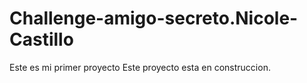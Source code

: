 # Challenge-amigo-secreto.Nicole-Castillo
Este es mi primer proyecto
Este proyecto esta en construccion.
